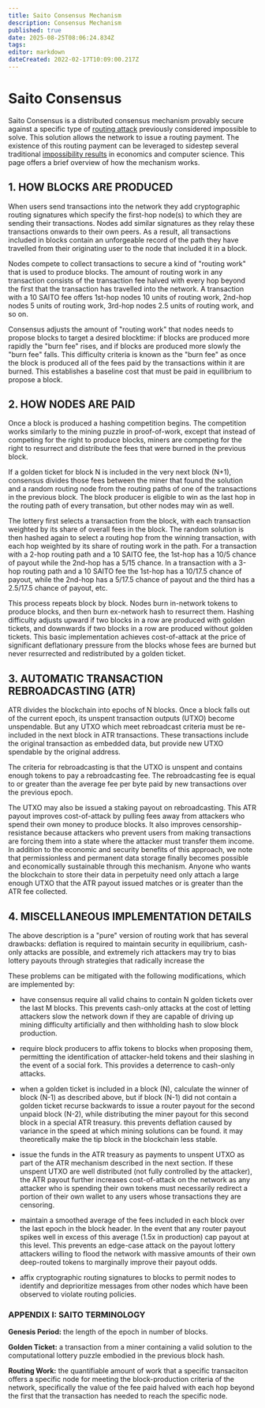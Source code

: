 ```yaml
---
title: Saito Consensus Mechanism
description: Consensus Mechanism
published: true
date: 2025-08-25T08:06:24.834Z
tags: 
editor: markdown
dateCreated: 2022-02-17T10:09:00.217Z
---
```


# Saito Consensus

Saito Consensus is a distributed consensus mechanism provably secure against a specific type of [routing attack](/consensus/sybil-attacks) previously considered impossible to solve. This solution allows the network to issue a routing payment. The existence of this routing payment can be leveraged to sidestep several traditional [impossibility results](/consensus/impossibility-results) in economics and computer science. This page offers a brief overview of how the mechanism works.

## 1. HOW BLOCKS ARE PRODUCED

When users send transactions into the network they add cryptographic routing signatures which specify the first-hop node(s) to which they are sending their transactions. Nodes add similar signatures as they relay these transactions onwards to their own peers. As a result, all transactions included in blocks contain an unforgeable record of the path they have travelled from their originating user to the node that included it in a block.

Nodes compete to collect transactions to secure a kind of "routing work" that is used to produce blocks. The amount of routing work in any transaction consists of the transaction fee halved with every hop beyond the first that the transaction has travelled into the network. A transaction with a 10 SAITO fee offers 1st-hop nodes 10 units of routing work, 2nd-hop nodes 5 units of routing work, 3rd-hop nodes 2.5 units of routing work, and so on.

Consensus adjusts the amount of "routing work" that nodes needs to propose blocks to target a desired blocktime: if blocks are produced more rapidly the "burn fee" rises, and if blocks are produced more slowly the "burn fee" falls. This difficulty criteria is known as the "burn fee" as once the block is produced all of the fees paid by the transactions within it are burned. This establishes a baseline cost that must be paid in equilibrium to propose a block.

## 2. HOW NODES ARE PAID

Once a block is produced a hashing competition begins. The competition works similarly to the mining puzzle in proof-of-work, except that instead of competing for the right to produce blocks, miners are competing for the right to resurrect and distribute the fees that were burned in the previous block.

If a golden ticket for block N is included in the very next block (N+1), consensus divides those fees between the miner that found the solution and a random routing node from the routing paths of one of the transactions in the previous block. The block producer is eligible to win as the last hop in the routing path of every transation, but other nodes may win as well.

The lottery first selects a transaction from the block, with each transaction weighted by its share of overall fees in the block. The random solution is then hashed again to select a routing hop from the winning transaction, with each hop weighted by its share of routing work in the path. For a transaction with a 2-hop routing path and a 10 SAITO fee, the 1st-hop has a 10/5 chance of payout while the 2nd-hop has a 5/15 chance. In a transaction with a 3-hop routing path and a 10 SAITO fee the 1st-hop has a 10/17.5 chance of payout, while the 2nd-hop has a 5/17.5 chance of payout and the third has a 2.5/17.5 chance of payout, etc.

This process repeats block by block. Nodes burn in-network tokens to produce blocks, and then burn ex-network hash to resurrect them. Hashing difficulty adjusts upward if two blocks in a row are produced with golden tickets, and downwards if two blocks in a row are produced without golden tickets. This basic implementation achieves cost-of-attack at the price of significant deflationary pressure from the blocks whose fees are burned but never resurrected and redistributed by a golden ticket.

## 3. AUTOMATIC TRANSACTION REBROADCASTING (ATR)

ATR divides the blockchain into epochs of N blocks. Once a block falls out of the current epoch, its unspent transaction outputs (UTXO) become unspendable. But any UTXO which meet rebroadcast criteria must be re-included in the next block in ATR transactions. These transactions include the original transaction as embedded data, but provide new UTXO spendable by the original address.

The criteria for rebroadcasting is that the UTXO is unspent and contains enough tokens to pay a rebroadcasting fee. The rebroadcasting fee is equal to or greater than the average fee per byte paid by new transactions over the previous epoch.

The UTXO may also be issued a staking payout on rebroadcasting. This ATR payout improves cost-of-attack by pulling fees away from attackers who spend their own money to produce blocks. It also improves censorship-resistance because attackers who prevent users from making transactions are forcing them into a state where the attacker must transfer them income. In addition to the economic and security benefits of this approach, we note that permissionless and permanent data storage finally becomes possible and economically sustainable through this mechanism. Anyone who wants the blockchain to store their data in perpetuity need only attach a large enough UTXO that the ATR payout issued matches or is greater than the ATR fee collected.

## 4. MISCELLANEOUS IMPLEMENTATION DETAILS

The above description is a "pure" version of routing work that has several drawbacks: deflation is required to maintain security in equilibrium, cash-only attacks are possible, and extremely rich attackers may try to bias lottery payouts through strategies that radically increase the 

These problems can be mitigated with the following modifications, which are implemented by:

* have consensus require all valid chains to contain N golden tickets over the last M blocks. This prevents cash-only attacks at the cost of letting attackers slow the network down if they are capable of driving up mining difficulty artificially and then withholding hash to slow block production.

* require block producers to affix tokens to blocks when proposing them, permitting the identification of attacker-held tokens and their slashing in the event of a social fork. This provides a deterrence to cash-only attacks.

* when a golden ticket is included in a block (N), calculate the winner of block (N-1) as described above, but if block (N-1) did not contain a golden ticket recurse backwards to issue a router payout for the second unpaid block (N-2), while distributing the miner payout for this second block in a special ATR treasury. this prevents deflation caused by variance in the speed at which mining solutions can be found. it may theoretically make the tip block in the blockchain less stable.

* issue the funds in the ATR treasury as payments to unspent UTXO as part of the ATR mechanism described in the next section. If these unspent UTXO are well distributed (not fully controlled by the attacker), the ATR payout further increases cost-of-attack on the network as any attacker who is spending their own tokens must necessarily redirect a portion of their own wallet to any users whose transactions they are censoring.

* maintain a smoothed average of the fees included in each block over the last epoch in the block header. In the event that any router payout spikes well in excess of this average (1.5x in production) cap payout at this level. This prevents an edge-case attack on the payout lottery attackers willing to flood the network with massive amounts of their own deep-routed tokens to marginally improve their payout odds.

* affix cryptographic routing signatures to blocks to permit nodes to identify and deprioritize messages from other nodes which have been observed to violate routing policies.


### APPENDIX I: SAITO TERMINOLOGY

**Genesis Period:** the length of the epoch in number of blocks.

**Golden Ticket:** a transaction from a miner containing a valid solution to the computational lottery puzzle embodied in the previous block hash.

**Routing Work:** the quantifiable amount of work that a specific transaciton offers a specific node for meeting the block-production criteria of the network, specifically the value of the fee paid halved with each hop beyond the first that the transaction has needed to reach the specific node.


